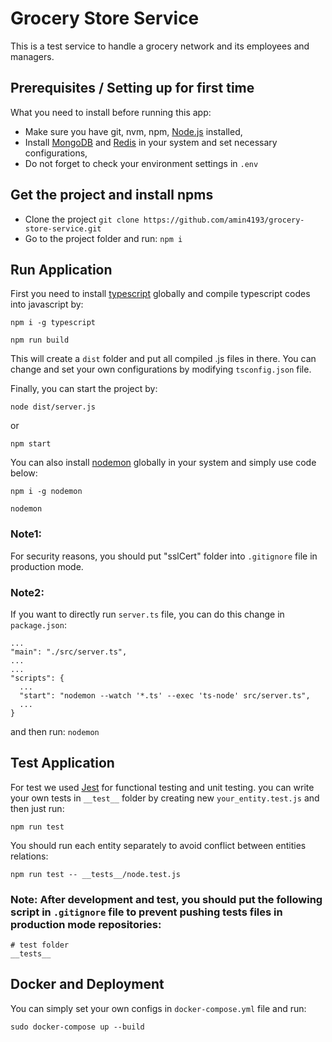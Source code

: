 # Grocery Store Service
This is a test service to handle a grocery network and its employees and managers.

## Prerequisites / Setting up for first time
What you need to install before running this app:
- Make sure you have git, nvm, npm, [Node.js](https://nodejs.org/en/download) installed,
- Install [MongoDB](https://docs.mongodb.com/manual/installation) and [Redis](https://redis.io/download) in your system and set necessary configurations,
- Do not forget to check your environment settings in `.env`

## Get the project and install npms
- Clone the project `git clone https://github.com/amin4193/grocery-store-service.git`
- Go to the project folder and run: `npm i`

## Run Application
First you need to install [typescript](https://www.npmjs.com/package/typescript) globally and compile typescript codes into javascript by:

```
npm i -g typescript

npm run build
```

This will create a `dist` folder and put all compiled .js files in there. You can change and set your own configurations by modifying `tsconfig.json` file.

Finally, you can start the project by:

```
node dist/server.js
```

or

```
npm start
```

You can also install [nodemon](https://www.npmjs.com/package/nodemon) globally in your system and simply use code below:

```
npm i -g nodemon

nodemon
```

### Note1:
For security reasons, you should put "sslCert" folder into `.gitignore` file in production mode.

### Note2:
If you want to directly run `server.ts` file, you can do this change in `package.json`:

```
...
"main": "./src/server.ts",
...
...
"scripts": {
  ...
  "start": "nodemon --watch '*.ts' --exec 'ts-node' src/server.ts",
  ...
}
```

and then run: `nodemon`

## Test Application
For test we used [Jest](https://jestjs.io/docs/getting-started) for functional testing and unit testing. you can write your own tests in `__test__` folder by creating new `your_entity.test.js` and then just run:

```
npm run test
```

You should run each entity separately to avoid conflict between entities relations:
```
npm run test -- __tests__/node.test.js
```

### Note: After development and test, you should put the following script in `.gitignore` file to prevent pushing tests files in production mode repositories:

```
# test folder
__tests__
```

## Docker and Deployment
You can simply set your own configs in `docker-compose.yml` file and run:

```
sudo docker-compose up --build
```
